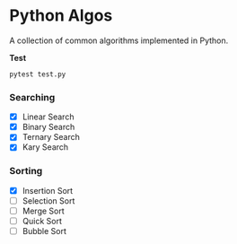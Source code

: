 # Python Algos
A collection of common algorithms implemented in Python.

**Test**
``` sh
pytest test.py
```

### Searching

- [x] Linear Search
- [x] Binary Search
- [x] Ternary Search
- [x] Kary Search

### Sorting

- [x] Insertion Sort
- [ ] Selection Sort
- [ ] Merge Sort
- [ ] Quick Sort
- [ ] Bubble Sort
